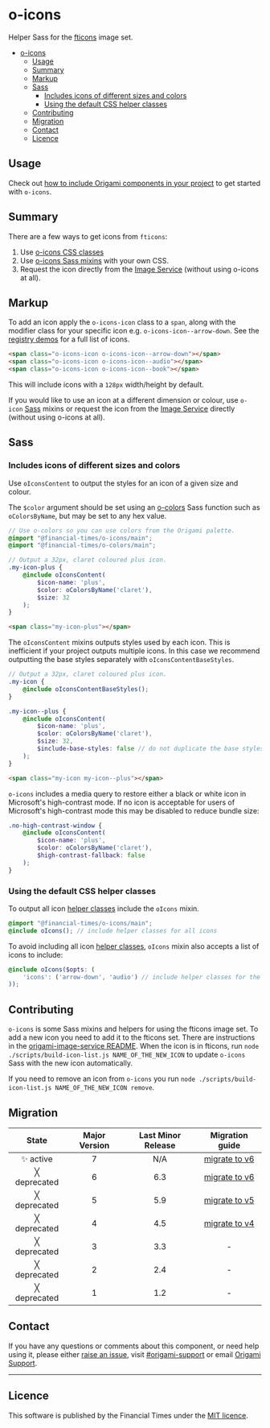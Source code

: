 # o-icons

Helper Sass for the [fticons](http://registry.origami.ft.com/components/fticons) image set.

- [o-icons](#o-icons)
	- [Usage](#usage)
	- [Summary](#summary)
	- [Markup](#markup)
	- [Sass](#sass)
		- [Includes icons of different sizes and colors](#includes-icons-of-different-sizes-and-colors)
		- [Using the default CSS helper classes](#using-the-default-css-helper-classes)
	- [Contributing](#contributing)
	- [Migration](#migration)
	- [Contact](#contact)
	- [Licence](#licence)

## Usage

Check out [how to include Origami components in your project](https://origami.ft.com/documentation/components/#including-origami-components-in-your-project) to get started with `o-icons`.

## Summary

There are a few ways to get icons from `fticons`:

1.  Use [o-icons CSS classes](#markup)
2.  Use [o-icons Sass mixins](#sass) with your own CSS.
3.  Request the icon directly from the [Image Service](https://www.ft.com/__origami/service/image/v2/docs/url-builder?url=fticon-v1%3Aarrow-down&preview=true) (without using o-icons at all).


## Markup

To add an icon apply the `o-icons-icon` class to a `span`, along with the modifier class for your specific icon e.g. `o-icons-icon--arrow-down`. See the [registry demos](https://registry.origami.ft.com/components/o-icons) for a full list of icons.

```html
<span class="o-icons-icon o-icons-icon--arrow-down"></span>
<span class="o-icons-icon o-icons-icon--audio"></span>
<span class="o-icons-icon o-icons-icon--book"></span>
```

This will include icons with a `128px` width/height by default.

If you would like to use an icon at a different dimension or colour, use `o-icon` [Sass](#sass) mixins or request the icon from the [Image Service](https://www.ft.com/__origami/service/image/v2/docs/url-builder?url=fticon-v1%3Aarrow-down&preview=true) directly (without using o-icons at all).

## Sass

### Includes icons of different sizes and colors

Use `oIconsContent` to output the styles for an icon of a given size and colour.

The `$color` argument should be set using an [o-colors](https://registry.origami.ft.com/components/o-colors) Sass function such as `oColorsByName`, but may be set to any hex value.

```scss
// Use o-colors so you can use colors from the Origami palette.
@import "@financial-times/o-icons/main";
@import "@financial-times/o-colors/main";

// Output a 32px, claret coloured plus icon.
.my-icon-plus {
	@include oIconsContent(
		$icon-name: 'plus',
		$color: oColorsByName('claret'),
		$size: 32
	);
}
```

```html
<span class="my-icon-plus"></span>
```

The `oIconsContent` mixins outputs styles used by each icon. This is inefficient if your project outputs multiple icons. In this case we recommend outputting the base styles separately with `oIconsContentBaseStyles`.

```scss
// Output a 32px, claret coloured plus icon.
.my-icon {
	@include oIconsContentBaseStyles();
}

.my-icon--plus {
	@include oIconsContent(
		$icon-name: 'plus',
		$color: oColorsByName('claret'),
		$size: 32,
		$include-base-styles: false // do not duplicate the base styles
	);
}
```

```html
<span class="my-icon my-icon--plus"></span>
```

`o-icons` includes a media query to restore either a black or white icon in Microsoft's high-contrast mode. If no icon is acceptable for users of Microsoft's high-contrast mode this may be disabled to reduce bundle size:

```scss
.no-high-contrast-window {
	@include oIconsContent(
		$icon-name: 'plus',
		$color: oColorsByName('claret'),
		$high-contrast-fallback: false
	);
}
```

### Using the default CSS helper classes

To output all icon [helper classes](#markup) include the `oIcons` mixin.
```scss
@import "@financial-times/o-icons/main";
@include oIcons(); // include helper classes for all icons
```

To avoid including all icon [helper classes](#markup), `oIcons` mixin also accepts a list of icons to include:
```scss
@include oIcons($opts: (
	'icons': ('arrow-down', 'audio') // include helper classes for the arrow-down and audio icons
));
```

## Contributing

`o-icons` is some Sass mixins and helpers for using the fticons image set. To add a new icon you need to add it to the fticons set. There are instructions in the [origami-image-service README](https://github.com/Financial-Times/origami-image-service#adding-images). When the icon is in fticons, run `node ./scripts/build-icon-list.js NAME_OF_THE_NEW_ICON` to update `o-icons` Sass with the new icon automatically.

If you need to remove an icon from `o-icons` you run `node ./scripts/build-icon-list.js NAME_OF_THE_NEW_ICON remove`.

## Migration

State | Major Version | Last Minor Release | Migration guide |
:---: | :---: | :---: | :---:
✨ active | 7 | N/A  | [migrate to v6](MIGRATION.md#migrating-from-v6-to-v7) |
╳ deprecated | 6 | 6.3  | [migrate to v6](MIGRATION.md#migrating-from-v5-to-v6) |
╳ deprecated | 5 | 5.9  | [migrate to v5](MIGRATION.md#migrating-from-v4-to-v5) |
╳ deprecated | 4 | 4.5  | [migrate to v4](MIGRATION.md#migrating-from-v3-to-v4) |
╳ deprecated | 3 | 3.3 | - |
╳ deprecated | 2 | 2.4 | - |
╳ deprecated | 1 | 1.2 | - |

## Contact

If you have any questions or comments about this component, or need help using it, please either [raise an issue](https://github.com/Financial-Times/o-icons/issues), visit [#origami-support](https://financialtimes.slack.com/messages/origami-support/) or email [Origami Support](mailto:origami-support@ft.com).


***

## Licence

This software is published by the Financial Times under the [MIT licence](http://opensource.org/licenses/MIT).
